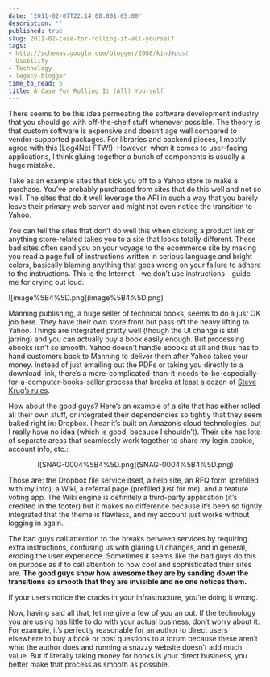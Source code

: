 ```yaml
---
date: '2011-02-07T22:14:00.001-05:00'
description: ''
published: true
slug: 2011-02-case-for-rolling-it-all-yourself
tags:
- http://schemas.google.com/blogger/2008/kind#post
- Usability
- Technology
- legacy-blogger
time_to_read: 5
title: A Case For Rolling It (All) Yourself
---
```


<p>There seems to be this idea permeating the software development industry that you should go with off-the-shelf stuff whenever possible. The theory is that custom software is expensive and doesn’t age well compared to vendor-supported packages. For libraries and backend pieces, I mostly agree with this (Log4Net FTW!). However, when it comes to user-facing applications, I think gluing together a bunch of components is usually a huge mistake.</p>
<p>Take as an example sites that kick you off to a Yahoo store to make a purchase. You’ve probably purchased from sites that do this well and not so well. The sites that do it well leverage the API in such a way that you barely leave their primary web server and might not even notice the transition to Yahoo. </p>
<p>You can tell the sites that don’t do well this when clicking a product link or anything store-related takes you to a site that looks totally different. These bad sites often send you on your voyage to the ecommerce site by making you read a page full of instructions written in serious language and bright colors, basically blaming anything that goes wrong on your failure to adhere to the instructions. This is the Internet—we don’t use instructions—guide me for crying out loud.</p>
<p>![image%5B4%5D.png](image%5B4%5D.png)</p>
<p>Manning publishing, a huge seller of technical books, seems to do a just OK job here. They have their own store front but pass off the heavy lifting to Yahoo. Things are integrated pretty well (though the UI change is still jarring) and you can actually buy a book easily enough. But processing ebooks isn’t so smooth. Yahoo doesn’t handle ebooks at all and thus has to hand customers back to Manning to deliver them after Yahoo takes your money. Instead of just emailing out the PDFs or taking you directly to a download link, there’s a more-complicated-than-it-needs-to-be-especially-for-a-computer-books-seller process that breaks at least a dozen of <a href="http://www.amazon.com/Dont-Make-Me-Think-Usability/dp/0321344758" target="_blank">Steve Krug’s rules</a>.</p>
<p>How about the good guys? Here’s an example of a site that has either rolled all their own stuff, or integrated their dependencies so tightly that they seem baked right in: Dropbox. I hear it’s built on Amazon’s cloud technologies, but I really have no idea (which is good, because I shouldn’t). Their site has lots of separate areas that seamlessly work together to share my login cookie, account info, etc.:</p>  <p align="center">![SNAG-0004%5B4%5D.png](SNAG-0004%5B4%5D.png)</a></p>
<p>Those are: the Dropbox file service itself, a help site, an RFQ form (prefilled with my info), a Wiki, a referral page (prefilled just for me), and a feature voting app. The Wiki engine is definitely a third-party application (it’s credited in the footer) but it makes no difference because it’s been so tightly integrated that the theme is flawless, and my account just works without logging in again. </p>
<p>The bad guys call attention to the breaks between services by requiring extra instructions, confusing us with glaring UI changes, and in general, eroding the user experience. Sometimes it seems like the bad guys do this on purpose as if to call attention to how cool and sophisticated their sites are. <strong>The good guys show how awesome they are by sanding down the transitions so smooth that they are invisible and no one notices them.</strong> </p>
<p>If your users notice the cracks in your infrastructure, you’re doing it wrong.</p>
<p>Now, having said all that, let me give a few of you an out. If the technology you are using has little to do with your actual business, don’t worry about it. For example, it’s perfectly reasonable for an author to direct users elsewhere to buy a book or post questions to a forum because these aren’t what the author does and running a snazzy website doesn’t add much value. But if literally taking money for books is your direct business, you better make that process as smooth as possible.</p>